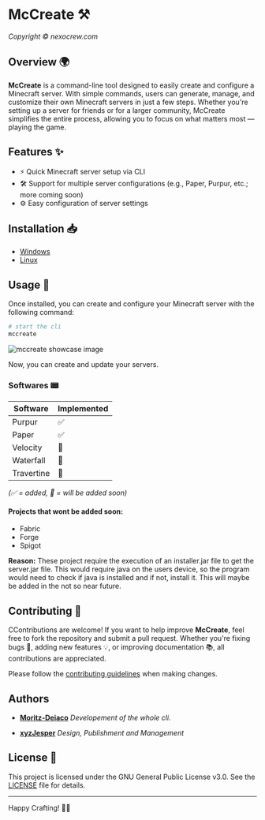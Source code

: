 # McCreate ⚒️

_Copyright © nexocrew.com_

## Overview 🌍

**McCreate** is a command-line tool designed to easily create and configure a Minecraft server. With simple commands, users can generate, manage, and customize their own Minecraft servers in just a few steps. Whether you're setting up a server for friends or for a larger community, McCreate simplifies the entire process, allowing you to focus on what matters most — playing the game.

## Features ✨

- ⚡ Quick Minecraft server setup via CLI
- 🛠️ Support for multiple server configurations (e.g., Paper, Purpur, etc.; more coming soon)
- ⚙️ Easy configuration of server settings

## Installation 📥

- [Windows](https://github.com/nexocrew-HQ/mccreate/wiki/Install-on-Windows)
- [Linux](https://github.com/nexocrew-HQ/mccreate/wiki/Install-on-linux)

## Usage 🚀

Once installed, you can create and configure your Minecraft server with the following command:

```bash
# start the cli
mccreate
```

![mccreate showcase image](https://media.bytes.wtf/u/lkOxKa.png)

Now, you can create and update your servers.

### Softwares 📟

| Software   | Implemented |
| ---------- | ----------- |
| Purpur     | ✅          |
| Paper      | ✅          |
| Velocity   | 🚧          |
| Waterfall  | 🚧          |
| Travertine | 🚧          |

_(✅ = added, 🚧 = will be added soon)_

#### Projects that wont be added soon:

- Fabric
- Forge
- Spigot

**Reason:** These project require the execution of an installer.jar file to get the server.jar file. This would require java on the users device, so the program would need to check if java is installed and if not, install it. This will maybe be added in the not so near future.

## Contributing 🤝

CContributions are welcome! If you want to help improve **McCreate**, feel free to fork the repository and submit a pull request. Whether you're fixing bugs 🐛, adding new features 💡, or improving documentation 📚, all contributions are appreciated.

Please follow the [contributing guidelines](CONTRIBUTING.md) when making changes.

## Authors

- **[Moritz-Deiaco](https://github.com/Moritz-Deiaco)**
  _Developement of the whole cli._

- **[xyzJesper](https://github.com/xyzJesper)**
  _Design, Publishment and Management_

## License 📄

This project is licensed under the GNU General Public License v3.0. See the [LICENSE](LICENSE) file for details.

---

Happy Crafting! 🧱✨
